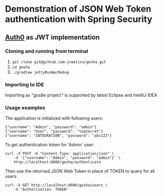 # Demonstration of JSON Web Token authentication with Spring Security

## [Auth0](https://auth0.com/) as JWT implementation

### Cloning and running from terminal
1. `git clone git@github.com:jnaalisv/gesha.git`
2. `cd gesha`
3. `./gradlew jettyRunWarDebug`

### Importing to IDE
Importing as "gradle project" is supported by latest Eclipse and IntelliJ IDEA 

### Usage examples
The application is initialized with following users:

```
{"username": "Admin", "password": "admin"}
{"username": "User", "password": "topSecret"}
{"username": "INTEGRATION", "password": "abc123"}
```

To get authentication token for 'Admin' user:

```
curl -X POST -H "Content-Type: application/json" \ 
	-d '{"username": "Admin", "password": "admin"}' \
	http://localhost:8080/gesha/authenticate
```

Then use the returned JSON Web Token in place of TOKEN to query for all users:

```
curl -X GET http://localhost:8080/gesha/users \
	-H "Authorization: TOKEN"
```